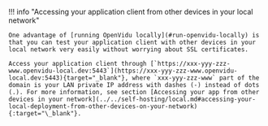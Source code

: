 !!! info "Accessing your application client from other devices in your local network"

    One advantage of [running OpenVidu locally](#run-openvidu-locally) is that you can test your application client with other devices in your local network very easily without worrying about SSL certificates.

    Access your application client through [`https://xxx-yyy-zzz-www.openvidu-local.dev:5443`](https://xxx-yyy-zzz-www.openvidu-local.dev:5443){target="_blank"}, where `xxx-yyy-zzz-www` part of the domain is your LAN private IP address with dashes (-) instead of dots (.). For more information, see section [Accessing your app from other devices in your network](../../self-hosting/local.md#accessing-your-local-deployment-from-other-devices-on-your-network){:target="\_blank"}.
